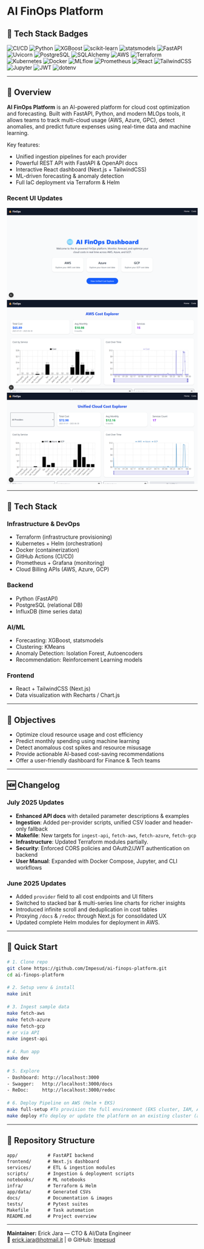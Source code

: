 # AI FinOps Platform

## 🚀 Tech Stack Badges

![CI/CD](https://github.com/Impesud/ai-finops-platform/actions/workflows/ci.yml/badge.svg)
![Python](https://img.shields.io/badge/Python-3.12-blue?logo=python&logoColor=white)
![XGBoost](https://img.shields.io/badge/XGBoost-AF002A?logo=xgboost&logoColor=white)
![scikit-learn](https://img.shields.io/badge/scikit--learn-F7931E?logo=scikit-learn&logoColor=white)
![statsmodels](https://img.shields.io/badge/statsmodels-1.0-blueviolet)
![FastAPI](https://img.shields.io/badge/FastAPI-0.111.0-009688?logo=fastapi&logoColor=white)
![Uvicorn](https://img.shields.io/badge/Uvicorn-ASGI-black?logo=uvicorn)
![PostgreSQL](https://img.shields.io/badge/PostgreSQL-316192?logo=postgresql&logoColor=white)
![SQLAlchemy](https://img.shields.io/badge/SQLAlchemy-Red?logo=alembic)
![AWS](https://img.shields.io/badge/AWS-FF9900?logo=amazonaws&logoColor=white)
![Terraform](https://img.shields.io/badge/Terraform-7B42BC?logo=terraform&logoColor=white)
![Kubernetes](https://img.shields.io/badge/Kubernetes-326CE5?logo=kubernetes&logoColor=white)
![Docker](https://img.shields.io/badge/Docker-2496ED?logo=docker&logoColor=white)
![MLflow](https://img.shields.io/badge/MLflow-0194E2?logo=mlflow&logoColor=white)
![Prometheus](https://img.shields.io/badge/Prometheus-E6522C?logo=prometheus&logoColor=white)
![React](https://img.shields.io/badge/React-20232A?logo=react&logoColor=61DAFB)
![TailwindCSS](https://img.shields.io/badge/TailwindCSS-38B2AC?logo=tailwind-css&logoColor=white)
![Jupyter](https://img.shields.io/badge/Jupyter-F37626?logo=jupyter&logoColor=white)
![JWT](https://img.shields.io/badge/JWT-secure-000000?logo=jsonwebtokens&logoColor=white)
![dotenv](https://img.shields.io/badge/dotenv-parse-8A2BE2)

---

## 📖 Overview

**AI FinOps Platform** is an AI-powered platform for cloud cost optimization and forecasting. Built with FastAPI, Python, and modern MLOps tools, it allows teams to track multi-cloud usage (AWS, Azure, GPC), detect anomalies, and predict future expenses using real-time data and machine learning.

Key features:

- Unified ingestion pipelines for each provider
- Powerful REST API with FastAPI & OpenAPI docs
- Interactive React dashboard (Next.js + TailwindCSS)
- ML-driven forecasting & anomaly detection
- Full IaC deployment via Terraform & Helm

### Recent UI Updates
![FinOps frontend 01](docs/img/ai-finops-01.png)
![FinOps frontend 02](docs/img/ai-finops-02.png)
![FinOps frontend 03](docs/img/ai-finops-03.png)

---

## 🧱 Tech Stack

### Infrastructure & DevOps
- Terraform (infrastructure provisioning)
- Kubernetes + Helm (orchestration)
- Docker (containerization)
- GitHub Actions (CI/CD)
- Prometheus + Grafana (monitoring)
- Cloud Billing APIs (AWS, Azure, GCP)

### Backend
- Python (FastAPI)
- PostgreSQL (relational DB)
- InfluxDB (time series data)

### AI/ML
- Forecasting: XGBoost, statsmodels
- Clustering: KMeans
- Anomaly Detection: Isolation Forest, Autoencoders
- Recommendation: Reinforcement Learning models

### Frontend
- React + TailwindCSS (Next.js)
- Data visualization with Recharts / Chart.js

---

## 🎯 Objectives
- Optimize cloud resource usage and cost efficiency
- Predict monthly spending using machine learning
- Detect anomalous cost spikes and resource misusage
- Provide actionable AI-based cost-saving recommendations
- Offer a user-friendly dashboard for Finance & Tech teams

---

## 🆕 Changelog

### July 2025 Updates

- **Enhanced API docs** with detailed parameter descriptions & examples
- **Ingestion**: Added per-provider scripts, unified CSV loader and header-only fallback
- **Makefile**: New targets for `ingest-api`, `fetch-aws`, `fetch-azure`, `fetch-gcp`
- **Infrastructure**: Updated Terraform modules partially.
- **Security**: Enforced CORS policies and OAuth2/JWT authentication on backend
- **User Manual**: Expanded with Docker Compose, Jupyter, and CLI workflows

### June 2025 Updates

- Added `provider` field to all cost endpoints and UI filters
- Switched to stacked bar & multi-series line charts for richer insights
- Introduced infinite scroll and deduplication in cost tables
- Proxying `/docs` & `/redoc` through Next.js for consolidated UX
- Updated complete Helm modules for deployment in AWS.

---

## 🚀 Quick Start

```bash
# 1. Clone repo
git clone https://github.com/Impesud/ai-finops-platform.git
cd ai-finops-platform

# 2. Setup venv & install
make init

# 3. Ingest sample data
make fetch-aws
make fetch-azure
make fetch-gcp
# or via API
make ingest-api

# 4. Run app
make dev

# 5. Explore
- Dashboard: http://localhost:3000
- Swagger:   http://localhost:3000/docs
- ReDoc:     http://localhost:3000/redoc

# 6. Deploy Pipeline on AWS (Helm + EKS)
make full-setup #To provision the full environment (EKS cluster, IAM, ALB controller, Helm setup, etc.)
make deploy #To deploy or update the platform on an existing cluster (after building & pushing images)
```

---

## 📂 Repository Structure

```
app/           # FastAPI backend
frontend/      # Next.js dashboard
services/      # ETL & ingestion modules
scripts/       # Ingestion & deployment scripts
notebooks/     # ML notebooks
infra/         # Terraform & Helm
app/data/      # Generated CSVs
docs/          # Documentation & images
tests/         # Pytest suites
Makefile       # Task automation
README.md      # Project overview
```

---

**Maintainer:** Erick Jara — CTO & AI/Data Engineer\
📧 [erick.jara@hotmail.it](mailto\:erick.jara@hotmail.it) | 🌐 GitHub: [Impesud](https://github.com/Impesud)